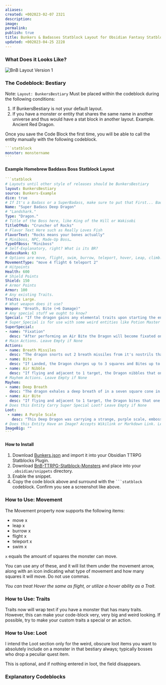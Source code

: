 ```yaml
---
aliases: 
created: +002023-02-07 2321
description: 
image: 
permalink: 
publish: true
title: Bunkers & Badasses Statblock Layout for Obsidian Fantasy Statblocks Plugin
updated: +002023-04-25 2228
---
```

### What Does it Looks Like?

![BnB Layout Version 1](Bunkers%20and%20Badasses%20for%20Fantasy%20Statblocks%20Readme_image_1.png)

### The Codeblock: Bestiary

Note: `Layout: BunkersBestiary` Must be placed within the codeblock during the following conditions:
1. If BunkersBestiary is not your default layout.
2. If you have a monster or entity that shares the same name in another universe and thus would have a stat block in another layout. Example. Ancient Red Dragon.

Once you save the Code Block the first time, you will be able to call the entity manually with the following codeblock.

````yaml
```statblock
monster: monstername
```
````

#### Example Homebrew Baddass Boss Statblock Layout

````yaml
```statblock
# Layouts until other style of releases should be BunkersBestiary
layout: BunkersBestiary
source: Bunkers-Example
dice: true
# If It's a Badass or a SuperBadass, make sure to put that First... Badass Potion Master... SuperBadass Treant
Name: "Super Badass Deep Dragon"
# "Landshark."
Type: "Dragon."
# Title of the Boss here, like King of the Hill or Wakisobi
TitleOfMob: "Cruncher of Rocks"
# Flavor Text Here such as Really Loves Fish
FlavorText: "Rocks means your bones actually"
# Miniboss, NPC, Made-Up Boss…
TypeOfBoss: "Miniboss"
# Self-Explanatory, right? What is its BR?
BadassRank: 63
# Options are move, flight, swim, burrow, teleport, hover, Leap, climb.
MovementType: "move 4 flight 6 teleport 2"
# Hitpoints
Health: 600
# Shield Points
Shield: 150
# Armor Points
Armor: 100
# Any existing Traits.
Traits: Large.
# What weapon does it use?
Weapon: "Breath, Bite (+6 Damage)"
# Any special stuff we ought to know?
Special: "If the dragon gains any elemental traits upon starting the encounter, it will gain elemental aura with a range of three squares, dealing 2d6 (2d6) elemental trait damage to all creatures besides itself per turn."
# Super_Special is for use with some weird entities like Potion Master and some Bosses. Usually leave the name blank as "".
SuperSpecial:
- name: "Fixation"
  desc: "After performing an Air Bite the Dragon will become fixated on the target for two turns, and will pursue the target up to its maximum flight speed per turn."
# Main Actions. Leave Empty if None
Actions:
- name: Breath Missiles
  desc: "The dragon snorts out 2 breath missiles from it's nostrils that target the nearest two players who are not in full cover. The missiles move at the speed of dragon's teleport. If the missiles connect to their target(s), they deal 1d20 (1d2) Cryoshock damage and apply [[Slow]]."
- name: Bite
  desc: "If Landed, the Dragon charges up to 3 squares and Bites up to 2 adjacent targets for 2d10+3 (3d10+3) Damage per Bite."
- name: Air Nibble
  desc: "If flying and adjacent to 1 target, the Dragon nibbles that one target for 2d10 (1d10) Damage. The dragon has a 1d4 (1d4) chance of following the target next turn."
# Mayhem Actions. Leave Empty if None
Mayhem: 
- name: Deep Breath
  desc: "The dragon exhales a deep breath of in a seven square cone in front of it, dealing 7d6 (7d6) Cryoshock damage. This ability costs two mayhem points." 
- name: Air Bite
  desc: "If flying and adjacent to 1 target, the Dragon bites that one target for 4d10 (4d10) Damage. The dragon enter _fixation_."
# Does this Entity Carry Super Special Loot? Leave Empty if None
Loot:
 - name: A Purple Scale
   desc: "This Deep Dragon was carrying a strange, purple scale, embossed with a series of scratches."
# Does this Entity Have an Image? Accepts Wikilink or Markdown Link. Leave Empty if None
ImageBig: ""
```
````

#### How to Install

1. Download [Bunkers.json](Bunkers.json) and import it into your Obsidian TTRPG Statblocks Plugin.
2. Download [BnB-TTRPG-Statblock-Monsters](BnB-TTRPG-Statblock-Monsters.css) and place into your `.obsidian/snippets` directory.
3. Enable the snippet.
4. Copy the code block above and surround with the ` ```statblock ` codeblock. Confirm you see a screenshot like above.

### How to Use: Movement

The Movement property now supports the following items:

- move x
- leap x
- burrow x
- flight x
- teleport x
- swim x

`x` equals the amount of squares the monster can move.

You can use any of these, and it will list them under the movement arrow, along with an icon indicating what type of movement and how many squares it will move. Do not use commas.

*You can treat Hover the same as flight, or utilize a hover ability as a Trait.*

### How to Use: Traits

Traits now will wrap text if you have a monster that has many traits. However, this can make your code-block very, very big and weird looking. If possible, try to make your custom traits a special or an action.

### How to Use: Loot

I intend the Loot section only for the weird, obscure loot items you want to absolutely include on a monster in that bestiary always; typically bosses who drop a peculiar quest item.

This is optional, and if nothing entered in loot, the field disappears.

### Explanatory Codeblocks
